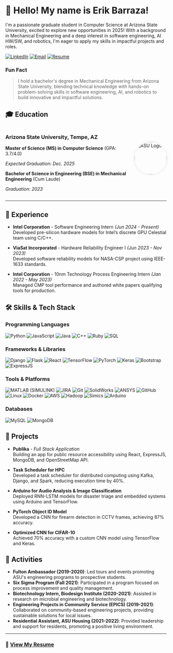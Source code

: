 # 👋 Hello! My name is Erik Barraza!

I'm a passionate graduate student in Computer Science at Arizona State University, excited to explore new opportunities in 2025! With a background in Mechanical Engineering and a deep interest in software engineering, AI HW/SW, and robotics, I'm eager to apply my skills in impactful projects and roles.

[![LinkedIn](https://img.shields.io/badge/LinkedIn-%230077B5.svg?&style=for-the-badge&logo=linkedin&logoColor=white)](https://linkedin.com/in/erikbc) 
[![Email](https://img.shields.io/badge/Email-%23D14836.svg?&style=for-the-badge&logo=gmail&logoColor=white)](mailto:erikangelbc@gmail.com) 
[![Resume](https://img.shields.io/badge/Resume-%23333.svg?&style=for-the-badge&logo=adobeacrobatreader&logoColor=white)](https://github.com/user-attachments/files/17434767/Resume_BC_Erik-Angel2.pdf)


###  Fun Fact
> I hold a bachelor's degree in Mechanical Engineering from Arizona State University, blending technical knowledge with hands-on problem-solving skills in software engineering, AI, and robotics to build innovative and impactful solutions.

## 🎓 Education

<div style="display: flex; align-items: center;">
  <div style="flex: 1;">
    <h3>Arizona State University, Tempe, AZ</h3>
    <p><b>Master of Science (MS) in Computer Science</b> (GPA: 3.7/4.0)</p>
    <p><i>Expected Graduation: Dec. 2025</i></p>
    <p><b>Bachelor of Science in Engineering (BSE) in Mechanical Engineering</b> (Cum Laude)</p>
    <p><i>Graduation: 2023</i></p>
  </div>
  <div>
    <img src="https://github.com/erikbc17/erikcordova/blob/main/Arizona_State_University_seal.svg.png?raw=true" alt="ASU Logo" width="100" style="border-radius: 50%; box-shadow: 0px 0px 10px rgba(0, 0, 0, 0.1); margin-top: -20px; margin-left: 20px;"/>
  </div>
</div>

---

## 💼 Experience

- **Intel Corporation** - Software Engineering Intern *(Jun 2024 - Present)*  
  Developed pre-silicon hardware models for Intel’s discrete GPU Celestial team using C/C++.

- **ViaSat Incorporated** - Hardware Reliability Engineer I *(Jun 2023 - Nov 2023)*  
  Developed software reliability models for NASA-CSP project using IEEE-1633 standards.

- **Intel Corporation** - 10nm Technology Process Engineering Intern *(Jan 2022 - May 2023)*  
  Managed CMP tool performance and authored white papers qualifying tools for production.

## 🛠️ Skills & Tech Stack

### Programming Languages
![Python](https://img.shields.io/badge/-Python-3776AB?style=for-the-badge&logo=python&logoColor=white)
![JavaScript](https://img.shields.io/badge/-JavaScript-F7DF1E?style=for-the-badge&logo=javascript&logoColor=black)
![Java](https://img.shields.io/badge/-Java-007396?style=for-the-badge&logo=java&logoColor=white)
![C++](https://img.shields.io/badge/-C%2B%2B-00599C?style=for-the-badge&logo=c%2B%2B&logoColor=white)
![Ruby](https://img.shields.io/badge/-Ruby-CC342D?style=for-the-badge&logo=ruby&logoColor=white)
![SQL](https://img.shields.io/badge/-SQL-4479A1?style=for-the-badge&logo=mysql&logoColor=white)

### Frameworks & Libraries
![Django](https://img.shields.io/badge/-Django-092E20?style=for-the-badge&logo=django&logoColor=white)
![Flask](https://img.shields.io/badge/-Flask-000000?style=for-the-badge&logo=flask&logoColor=white)
![React](https://img.shields.io/badge/-React-61DAFB?style=for-the-badge&logo=react&logoColor=black)
![TensorFlow](https://img.shields.io/badge/-TensorFlow-FF6F00?style=for-the-badge&logo=tensorflow&logoColor=white)
![PyTorch](https://img.shields.io/badge/-PyTorch-EE4C2C?style=for-the-badge&logo=pytorch&logoColor=white)
![Keras](https://img.shields.io/badge/-Keras-D00000?style=for-the-badge&logo=keras&logoColor=white)
![Bootstrap](https://img.shields.io/badge/-Bootstrap-7952B3?style=for-the-badge&logo=bootstrap&logoColor=white)
![ExpressJS](https://img.shields.io/badge/-Express.js-000000?style=for-the-badge&logo=express&logoColor=white)

### Tools & Platforms
![MATLAB (SIMULINK)](https://img.shields.io/badge/-MATLAB%20(SIMULINK)-0076A8?style=for-the-badge&logo=mathworks&logoColor=white)
![JIRA](https://img.shields.io/badge/-JIRA-0052CC?style=for-the-badge&logo=jira&logoColor=white)
![Git](https://img.shields.io/badge/-Git-F05032?style=for-the-badge&logo=git&logoColor=white)
![SolidWorks](https://img.shields.io/badge/-SolidWorks-FF0000?style=for-the-badge&logo=dassaultsystemes&logoColor=white)
![ANSYS](https://img.shields.io/badge/-ANSYS-FFB71B?style=for-the-badge&logo=ansys&logoColor=black)
![GitHub](https://img.shields.io/badge/-GitHub-181717?style=for-the-badge&logo=github&logoColor=white)
![Linux](https://img.shields.io/badge/-Linux-FCC624?style=for-the-badge&logo=linux&logoColor=black)
![Docker](https://img.shields.io/badge/-Docker-2496ED?style=for-the-badge&logo=docker&logoColor=white)
![AWS](https://img.shields.io/badge/-AWS-232F3E?style=for-the-badge&logo=amazon-aws&logoColor=white)
![Hadoop](https://img.shields.io/badge/-Hadoop-66CCFF?style=for-the-badge&logo=apache-hadoop&logoColor=black)
![Simics](https://img.shields.io/badge/-Simics-000000?style=for-the-badge)
![Arduino](https://img.shields.io/badge/-Arduino-00979D?style=for-the-badge&logo=arduino&logoColor=white)

### Databases
![MySQL](https://img.shields.io/badge/-MySQL-4479A1?style=for-the-badge&logo=mysql&logoColor=white)
![MongoDB](https://img.shields.io/badge/-MongoDB-47A248?style=for-the-badge&logo=mongodb&logoColor=white)

## 🚀 Projects

- **Publika** - *Full Stack Application*  
  Building an app for public resource accessibility using React, ExpressJS, MongoDB, and OpenStreetMap API.

- **Task Scheduler for HPC**  
  Developed a task scheduler for distributed computing using Kafka, Django, and Spark, reducing execution time by 40%.

- **Arduino for Audio Analysis & Image Classification**  
  Deployed RNN-LSTM models for disaster triage and embedded systems using Arduino and TensorFlow.

- **PyTorch Object ID Model**  
  Developed a CNN for firearm detection in CCTV frames, achieving 87% accuracy.

- **Optimized CNN for CIFAR-10**  
  Achieved 70% accuracy with a custom CNN model using TensorFlow and Keras.

## 🎉 Activities
- **Fulton Ambassador (2019-2020)**: Led tours and events promoting ASU's engineering programs to prospective students.
- **Six Sigma Program (Fall 2021)**: Participated in a program focused on process improvement and quality management.
- **Biotechnology Intern, Biodesign Institute (2020-2021)**: Assisted in research on microbial engineering and biotechnology.
- **Engineering Projects in Community Service (EPICS) (2019-2021)**: Collaborated on community-based engineering projects, providing sustainable solutions for local issues.
- **Residential Assistant, ASU Housing (2021-2022)**: Provided leadership and support for residents, promoting a positive living environment.

---

### 📄 [View My Resume](https://github.com/user-attachments/files/17434767/Resume_BC_Erik-Angel2.pdf)

